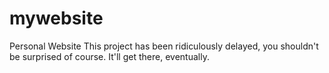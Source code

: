 # mywebsite
Personal Website
This project has been ridiculously delayed, you shouldn't be surprised of course. It'll get there, eventually.
